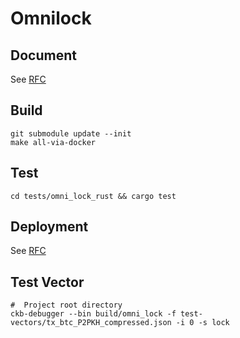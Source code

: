 # Omnilock

## Document
See [RFC](https://github.com/nervosnetwork/rfcs/blob/master/rfcs/0042-omnilock/0042-omnilock.md)

## Build

```
git submodule update --init
make all-via-docker
```

## Test

```
cd tests/omni_lock_rust && cargo test
```

## Deployment

See [RFC](https://github.com/nervosnetwork/rfcs/blob/master/rfcs/0042-omnilock/0042-omnilock.md)


## Test Vector

```shell
#  Project root directory
ckb-debugger --bin build/omni_lock -f test-vectors/tx_btc_P2PKH_compressed.json -i 0 -s lock
```
